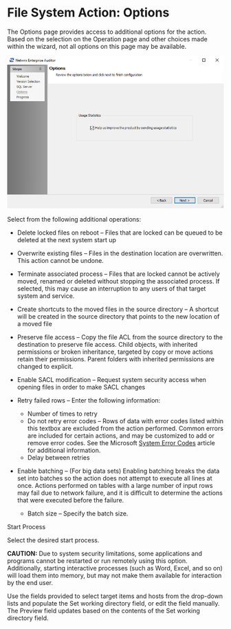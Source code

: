 # File System Action: Options

The Options page provides access to additional options for the action. Based on the selection on the Operation page and other choices made within the wizard, not all options on this page may be available.

![File System Action Module Wizard Options page](/static/img/product_docs/accessanalyzer/accessanalyzer/enterpriseauditor/install/application/options.png)

Select from the following additional operations:

- Delete locked files on reboot – Files that are locked can be queued to be deleted at the next system start up
- Overwrite existing files – Files in the destination location are overwritten. This action cannot be undone.
- Terminate associated process – Files that are locked cannot be actively moved, renamed or deleted without stopping the associated process. If selected, this may cause an interruption to any users of that target system and service.
- Create shortcuts to the moved files in the source directory – A shortcut will be created in the source directory that points to the new location of a moved file
- Preserve file access – Copy the file ACL from the source directory to the destination to preserve file access. Child objects, with inherited permissions or broken inheritance, targeted by copy or move actions retain their permissions. Parent folders with inherited permissions are changed to explicit.
- Enable SACL modification – Request system security access when opening files in order to make SACL changes
- Retry failed rows – Enter the following information:

  - Number of times to retry
  - Do not retry error codes – Rows of data with error codes listed within this textbox are excluded from the action performed. Common errors are included for certain actions, and may be customized to add or remove error codes. See the Microsoft [System Error Codes](https://docs.microsoft.com/en-us/windows/desktop/Debug/system-error-codes) article for additional information.
  - Delay between retries
- Enable batching – (For big data sets) Enabling batching breaks the data set into batches so the action does not attempt to execute all lines at once. Actions performed on tables with a large number of input rows may fail due to network failure, and it is difficult to determine the actions that were executed before the failure.

  - Batch size – Specify the batch size.

Start Process

Select the desired start process.

__CAUTION:__ Due to system security limitations, some applications and programs cannot be restarted or run remotely using this option. Additionally, starting interactive processes (such as Word, Excel, and so on) will load them into memory, but may not make them available for interaction by the end user.

Use the fields provided to select target items and hosts from the drop-down lists and populate the Set working directory field, or edit the field manually. The Preview field updates based on the contents of the Set working directory field.
